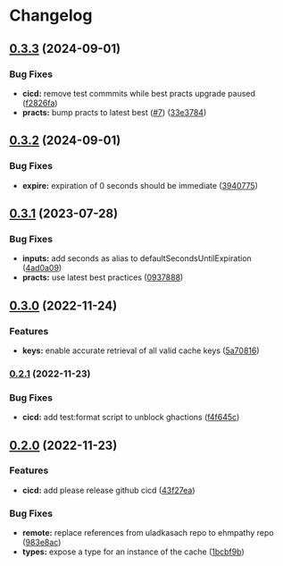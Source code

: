 # Changelog

## [0.3.3](https://github.com/ehmpathy/simple-in-memory-cache/compare/v0.3.2...v0.3.3) (2024-09-01)


### Bug Fixes

* **cicd:** remove test commmits while best practs upgrade paused ([f2826fa](https://github.com/ehmpathy/simple-in-memory-cache/commit/f2826fa88f78fb6231d50de04e54fc17e66b5be1))
* **practs:** bump practs to latest best ([#7](https://github.com/ehmpathy/simple-in-memory-cache/issues/7)) ([33e3784](https://github.com/ehmpathy/simple-in-memory-cache/commit/33e378426918a2a68c25a9ea3e295845a354a967))

## [0.3.2](https://github.com/ehmpathy/simple-in-memory-cache/compare/v0.3.1...v0.3.2) (2024-09-01)


### Bug Fixes

* **expire:** expiration of 0 seconds should be immediate ([3940775](https://github.com/ehmpathy/simple-in-memory-cache/commit/3940775a2281bacd724ed448d14f04152442a7f2))

## [0.3.1](https://github.com/ehmpathy/simple-in-memory-cache/compare/v0.3.0...v0.3.1) (2023-07-28)


### Bug Fixes

* **inputs:** add seconds as alias to defaultSecondsUntilExpiration ([4ad0a09](https://github.com/ehmpathy/simple-in-memory-cache/commit/4ad0a09aca6a959de8226ef5b8cc0f303efbb0da))
* **practs:** use latest best practices ([0937888](https://github.com/ehmpathy/simple-in-memory-cache/commit/0937888ed95ef43ae5e23fe7c2a56aac959bb27a))

## [0.3.0](https://www.github.com/ehmpathy/simple-in-memory-cache/compare/v0.2.1...v0.3.0) (2022-11-24)


### Features

* **keys:** enable accurate retrieval of all valid cache keys ([5a70816](https://www.github.com/ehmpathy/simple-in-memory-cache/commit/5a708160850be4460f421ef39573ea54da17fbb2))

### [0.2.1](https://www.github.com/ehmpathy/simple-in-memory-cache/compare/v0.2.0...v0.2.1) (2022-11-23)


### Bug Fixes

* **cicd:** add test:format script to unblock ghactions ([f4f645c](https://www.github.com/ehmpathy/simple-in-memory-cache/commit/f4f645ce6ec9d44ea44a2f175f5fbcdddbacd45f))

## [0.2.0](https://www.github.com/ehmpathy/simple-in-memory-cache/compare/v0.1.0...v0.2.0) (2022-11-23)


### Features

* **cicd:** add please release github cicd ([43f27ea](https://www.github.com/ehmpathy/simple-in-memory-cache/commit/43f27ea69477e5e3966b2eec3289f2f4d0d99dca))


### Bug Fixes

* **remote:** replace references from uladkasach repo to ehmpathy repo ([983e8ac](https://www.github.com/ehmpathy/simple-in-memory-cache/commit/983e8ac3ae9eeb68cc6d63505d6c8ed851f69d57))
* **types:** expose a type for an instance of the cache ([1bcbf9b](https://www.github.com/ehmpathy/simple-in-memory-cache/commit/1bcbf9b9aa38934ce08f86e628938681d1dfd2ee))
